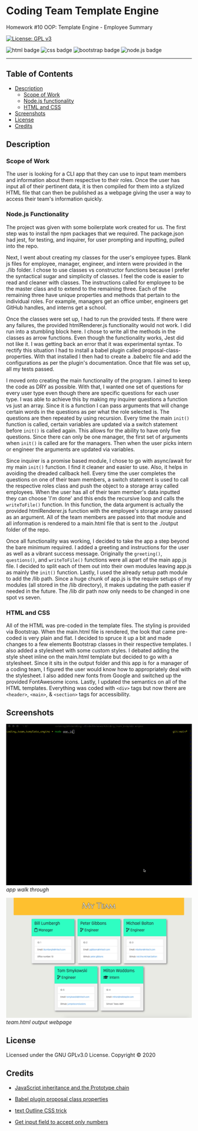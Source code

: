 # Coding Team Template Engine
Homework #10 OOP: Template Engine - Employee Summary

[![License: GPL v3](https://img.shields.io/badge/License-GPLv3-blue.svg)](https://github.com/natemking/coding_team_template_engine/blob/main/LICENSE)

![html badge](https://img.shields.io/badge/html5%20-%23E34F26.svg?&style=for-the-badge&logo=html5&logoColor=white)
![css badge](https://img.shields.io/badge/css3%20-%231572B6.svg?&style=for-the-badge&logo=css3&logoColor=white)
![bootstrap badge](https://img.shields.io/badge/bootstrap%20-%23563D7C.svg?&style=for-the-badge&logo=bootstrap&logoColor=white)
![node.js badge](https://img.shields.io/badge/node.js%20-%2343853D.svg?&style=for-the-badge&logo=node.js&logoColor=white)

---

## Table of Contents
 * [Description](#description)
    + [Scope of Work](#scope-of-work)
    + [Node.js functionality](#nodejs-functionality)
    + [HTML and CSS](#html-and-css)
  * [Screenshots](#screenshots)
  * [License](#license)
  * [Credits](#credits)

## Description

### Scope of Work
The user is looking for a CLI app that they can use to input team members and information about them respective to their roles. Once the user has input all of their pertinent data, it is then compiled for them into a stylized HTML file that can then be published as a webpage giving the user a way to access their team's information quickly. 

### Node.js Functionality
The project was given with some boilerplate work created for us. The first step was to install the npm packages that we required. The package.json had jest, for testing, and inquirer, for user prompting and inputting, pulled into the repo.

Next, I went about creating my classes for the user's employee types. Blank js files for employee, manager, engineer, and intern were provided in the ./lib folder. I chose to use classes vs constructor functions because I prefer the syntactical sugar and simplicity of classes. I feel the code is easier to read and cleaner with classes. The instructions called for employee to be the master class and to extend to the remaining three. Each of the remaining three have unique properties and methods that pertain to the individual roles. For example, managers get an office umber, engineers get GitHub handles, and interns get a school. 

Once the classes were set up, I had to run the provided tests. If there were any failures, the provided htmlRenderer.js functionality would not work. I did run into a stumbling block here. I  chose to write all the methods in the classes as arrow functions. Even though the functionality works, Jest did not like it. I was getting back an error that it was experimental syntax. To rectify this situation I had to install a babel plugin called proposal-class-properties. With that installed I then had to create a .babelrc file and add the configurations as per the plugin's documentation. Once that file was set up, all my tests passed. 

I moved onto creating the main functionality of the program. I aimed to keep the code as DRY as possible. With that, I wanted one set of questions for every user type even though there are specific questions for each user type. I was able to achieve this by making my inquirer questions a function vs just an array. Since it is a function I can pass arguments that will change certain words in the questions as per what the role selected is. The questions are then repeated by using recursion. Every time the main `init()` function is called, certain variables are updated via a switch statement before `init()` is called again. This allows for the ability to have only five questions. Since there can only be one manager, the first set of arguments when `init()` is called are for the managers. Then when the user picks intern or engineer the arguments are updated via variables. 

Since inquirer is a promise based module, I chose to go with async/await for my main `init()` function. I find it cleaner and easier to use. Also, it helps in avoiding the dreaded callback hell. Every time the user completes the questions on one of their team members, a switch statement is used to call the respective roles class and push the object to a storage array called employees. When the user has all of their team member's data inputted they can choose 'I'm done' and this ends the recursive loop and calls the `writeToFile()` function. In this function, the data argument is actually the provided htmlRenderer.js function with the employee's storage array passed as an argument. All of the team members are passed into that module and all information is rendered to a main.html file that is sent to the ./output folder of the repo. 

Once all functionality was working, I decided to take the app a step beyond the bare minimum required. I added a greeting and instructions for the user as well as a vibrant success message. Originally the `greeting()`, `questions()`, and `writeToFile()` functions were all apart of the main app.js file. I decided to split each of them out into their own modules leaving app.js as mainly the `init()` function. Lastly, I used the already setup path module to add the /lib path. Since a huge chunk of app.js is the require setups of my modules (all stored in the /lib directory), it makes updating the path easier if needed in the future. The /lib dir path now only needs to be changed in one spot vs seven.

### HTML and CSS
All of the HTML was pre-coded in the template files. The styling is provided via Bootstrap. When the main.html file is rendered, the look that came pre-coded is very plain and flat. I decided to spruce it up a bit and made changes to a few elements Bootstrap classes in their respective templates. I also added a stylesheet with some custom styles. I debated adding the style sheet inline on the main.html template but decided to go with a stylesheet. Since it sits in the output folder and this app is for a manager of a coding team, I figured the user would know how to appropriately deal with the stylesheet. I also added new fonts from Google and switched up the provided FontAwesome icons. Lastly, I updated the semantics on all of the HTML templates. Everything was coded with `<div>` tags but now there are `<header>`, `<main>`, & `<section>` tags for accessibility.

## Screenshots

![app walkt hrough](assets/images/screenshots/coding_team_template_engine.gif?raw=true)
<br>
_app walk through_
<br>

![team.html output](assets/images/screenshots/coding_team_template_engine_team_html.jpg?raw=true)
<br>
_team.html output webpage_
<br>


## License
Licensed under the GNU GPLv3.0 License. Copyright © 2020

## Credits

* [JavaScript inheritance and the Prototype chain](https://ui.dev/javascript-inheritance-and-the-prototype-chain/)

* [Babel plugin proposal class properties](https://babeljs.io/docs/en/babel-plugin-proposal-class-properties)

* [text Outline CSS trick](https://stackoverflow.com/questions/57464935/font-outline-using-only-css)

* [Get input field to accept only numbers](https://stackoverflow.com/questions/19508183/how-to-force-input-to-only-allow-alpha-letters)


